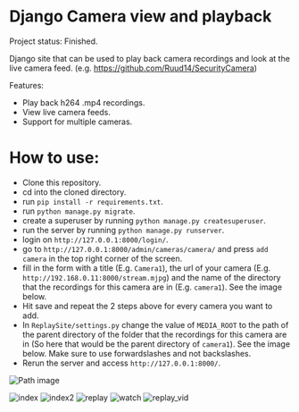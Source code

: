 # Django Camera view and playback

Project status: Finished.

Django site that can be used to play back camera recordings and look at the live camera feed. (e.g. https://github.com/Ruud14/SecurityCamera)

Features:
- Play back h264 .mp4 recordings.
- View live camera feeds.
- Support for multiple cameras.

# How to use:
- Clone this repository.
- cd into the cloned directory.
- run `pip install -r requirements.txt`.
- run `python manage.py migrate`.
- create a superuser by running `python manage.py createsuperuser`.
- run the server by running `python manage.py runserver`.
- login on `http://127.0.0.1:8000/login/`.
- go to `http://127.0.0.1:8000/admin/cameras/camera/` and press `add camera` in the top right corner of the screen.
- fill in the form with a title (E.g. `Camera1`), the url of your camera (E.g. `http://192.168.0.11:8000/stream.mjpg`) and the name of the directory that the recordings for this camera are in (E.g. `camera1`). See the image below.
- Hit save and repeat the 2 steps above for every camera you want to add.
- In `ReplaySite/settings.py` change the value of `MEDIA_ROOT` to the path of the parent directory of the folder that the recordings for this camera are in (So here that would be the parent directory of `camera1`). See the image below. Make sure to use forwardslashes and not backslashes.
- Rerun the server and access `http://127.0.0.1:8000/`.

![Path image](https://i.imgur.com/pFaLzCR.jpg)

![index](https://github.com/Ruud14/Django-Camera-View-And-Playback/blob/master/pictures/index.jpg)
![index2](https://github.com/Ruud14/Django-Camera-View-And-Playback/blob/master/pictures/index2.jpg)
![replay](https://github.com/Ruud14/Django-Camera-View-And-Playback/blob/master/pictures/replay.jpg)
![watch](https://github.com/Ruud14/Django-Camera-View-And-Playback/blob/master/pictures/watch.jpg)
![replay_vid](https://github.com/Ruud14/Django-Camera-View-And-Playback/blob/master/pictures/replay_vid.jpg)

